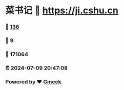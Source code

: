 # 菜书记 :link: https://ji.cshu.cn 
### :page_facing_up: [136](https://ji.cshu.cn/tag.html) 
### :speech_balloon: 9 
### :hibiscus: 171064 
### :alarm_clock: 2024-07-09 20:47:08 
### Powered by :heart: [Gmeek](https://github.com/Meekdai/Gmeek)
